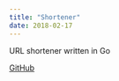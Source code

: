 ```yaml
---
title: "Shortener"
date: 2018-02-17
---
```


URL shortener written in Go

[GitHub](https://github.com/dbut2/shortener)
